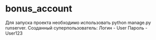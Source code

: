 # bonus_account
Для запуска проекта необходимо использовать python manage.py runserver.
Созданный суперпользователь:
Логин - User
Пароль - User123

